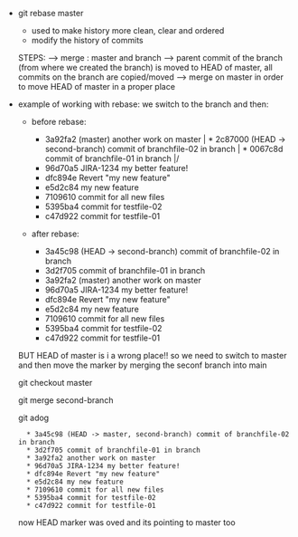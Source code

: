 * git rebase master

    - used to make history more clean, clear and ordered
    - modify the history of commits

    STEPS:
        --> merge : master and branch
        --> parent commit of the branch (from where we created the branch) is moved to HEAD of master, all commits on the branch are copied/moved
        --> merge on master in order to move HEAD of master in a proper place

* example of working with rebase:
    we switch to the branch and then: 
    - before rebase:

        * 3a92fa2 (master) another work on master
        | * 2c87000 (HEAD -> second-branch) commit of branchfile-02 in branch
        | * 0067c8d commit of branchfile-01 in branch
        |/  
        * 96d70a5 JIRA-1234 my better feature!
        * dfc894e Revert "my new feature"
        * e5d2c84 my new feature
        * 7109610 commit for all new files
        * 5395ba4 commit for testfile-02
        * c47d922 commit for testfile-01

    - after rebase:

        * 3a45c98 (HEAD -> second-branch) commit of branchfile-02 in branch
        * 3d2f705 commit of branchfile-01 in branch
        * 3a92fa2 (master) another work on master
        * 96d70a5 JIRA-1234 my better feature!
        * dfc894e Revert "my new feature"
        * e5d2c84 my new feature
        * 7109610 commit for all new files
        * 5395ba4 commit for testfile-02
        * c47d922 commit for testfile-01

     BUT HEAD of master is i a wrong place!!
     so we need to switch to master and then move the marker by merging the seconf branch into main

    git checkout master

    git merge second-branch

    git adog

        * 3a45c98 (HEAD -> master, second-branch) commit of branchfile-02 in branch
        * 3d2f705 commit of branchfile-01 in branch
        * 3a92fa2 another work on master
        * 96d70a5 JIRA-1234 my better feature!
        * dfc894e Revert "my new feature"
        * e5d2c84 my new feature
        * 7109610 commit for all new files
        * 5395ba4 commit for testfile-02
        * c47d922 commit for testfile-01

    now HEAD marker was oved and its pointing to master too